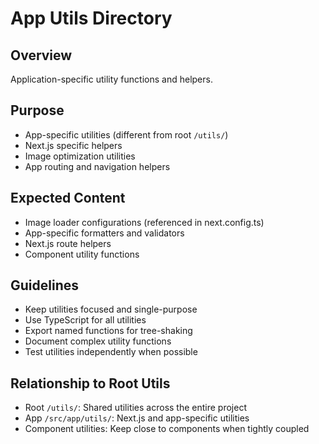 # App Utils Directory

## Overview
Application-specific utility functions and helpers.

## Purpose
- App-specific utilities (different from root `/utils/`)
- Next.js specific helpers
- Image optimization utilities
- App routing and navigation helpers

## Expected Content
- Image loader configurations (referenced in next.config.ts)
- App-specific formatters and validators
- Next.js route helpers
- Component utility functions

## Guidelines
- Keep utilities focused and single-purpose
- Use TypeScript for all utilities
- Export named functions for tree-shaking
- Document complex utility functions
- Test utilities independently when possible

## Relationship to Root Utils
- Root `/utils/`: Shared utilities across the entire project
- App `/src/app/utils/`: Next.js and app-specific utilities
- Component utilities: Keep close to components when tightly coupled